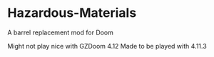 # Hazardous-Materials
A barrel replacement mod for Doom

Might not play nice with GZDoom 4.12
Made to be played with 4.11.3